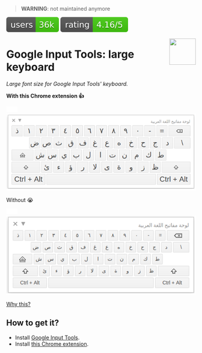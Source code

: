> **WARNING**: not maintained anymore

[![Chrome Web Store](thirdparty/badges/users.svg)](https://chrome.google.com/webstore/detail/large-keyboard-for-google/gjhnbhjegnfhehpjhkajgfbkcbpmomoh)
[![Chrome Web Store](thirdparty/badges/rating.svg)](https://chrome.google.com/webstore/detail/large-keyboard-for-google/gjhnbhjegnfhehpjhkajgfbkcbpmomoh)

[<img src="https://cdn.jsdelivr.net/gh/AurelienLourot/google-input-tools-large-keyboard@c99546f9cc89bb38074c62fe66771b9688780a12/thirdparty/icon280.png" align="right" width="70" height="70">](https://chrome.google.com/webstore/detail/large-keyboard-for-google/gjhnbhjegnfhehpjhkajgfbkcbpmomoh)

# Google Input Tools: large keyboard

*Large font size for Google Input Tools' keyboard.*

**With this Chrome extension :+1:**

![ ](docs/assets/blank.png)![ ](docs/assets/blank.png)![readable](docs/assets/with.png)

Without :sob:

![ ](docs/assets/blank.png)![ ](docs/assets/blank.png)![unreadable](docs/assets/without.png)

[Why this?](docs/why.md)

## How to get it?

* Install [Google Input Tools](https://chrome.google.com/webstore/detail/google-input-tools/mclkkofklkfljcocdinagocijmpgbhab).
* Install [this Chrome extension](https://chrome.google.com/webstore/detail/large-keyboard-for-google/gjhnbhjegnfhehpjhkajgfbkcbpmomoh).

